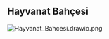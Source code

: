 ## Hayvanat Bahçesi
![Hayvanat_Bahcesi.drawio.png](https://www.dropbox.com/s/cedlah574rs0tpe/Hayvanat_Bahcesi.drawio.png?dl=0&raw=1)